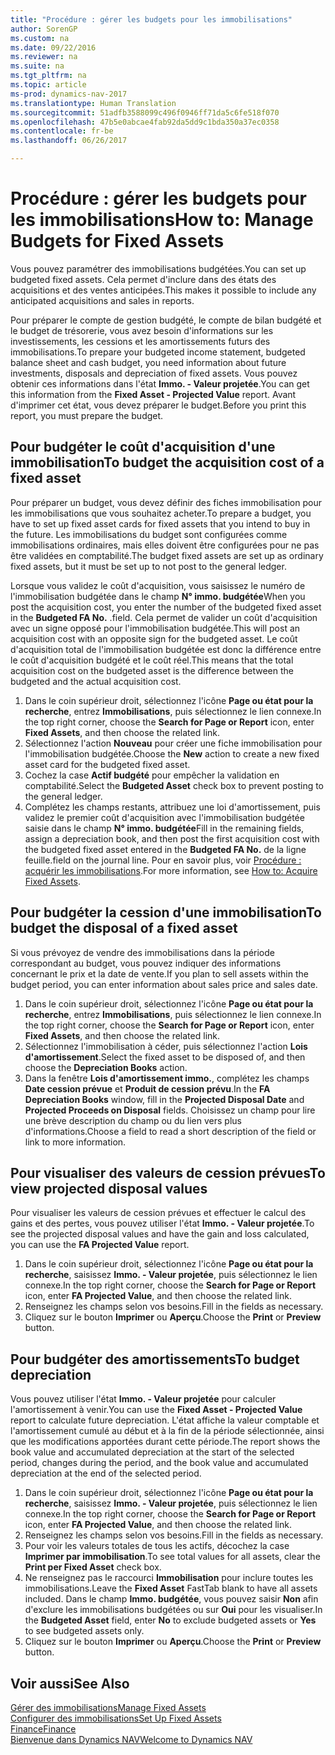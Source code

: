 ```yaml
---
title: "Procédure : gérer les budgets pour les immobilisations"
author: SorenGP
ms.custom: na
ms.date: 09/22/2016
ms.reviewer: na
ms.suite: na
ms.tgt_pltfrm: na
ms.topic: article
ms-prod: dynamics-nav-2017
ms.translationtype: Human Translation
ms.sourcegitcommit: 51adfb3588099c496f0946ff71da5c6fe518f070
ms.openlocfilehash: 47b5e0abcae4fab92da5dd9c1bda350a37ec0358
ms.contentlocale: fr-be
ms.lasthandoff: 06/26/2017

---
```


# <a name="how-to-manage-budgets-for-fixed-assets"></a><span data-ttu-id="ad619-102">Procédure : gérer les budgets pour les immobilisations</span><span class="sxs-lookup"><span data-stu-id="ad619-102">How to: Manage Budgets for Fixed Assets</span></span>
<span data-ttu-id="ad619-103">Vous pouvez paramétrer des immobilisations budgétées.</span><span class="sxs-lookup"><span data-stu-id="ad619-103">You can set up budgeted fixed assets.</span></span> <span data-ttu-id="ad619-104">Cela permet d'inclure dans des états des acquisitions et des ventes anticipées.</span><span class="sxs-lookup"><span data-stu-id="ad619-104">This makes it possible to include any anticipated acquisitions and sales in reports.</span></span>  

 <span data-ttu-id="ad619-105">Pour préparer le compte de gestion budgété, le compte de bilan budgété et le budget de trésorerie, vous avez besoin d'informations sur les investissements, les cessions et les amortissements futurs des immobilisations.</span><span class="sxs-lookup"><span data-stu-id="ad619-105">To prepare your budgeted income statement, budgeted balance sheet and cash budget, you need information about future investments, disposals and depreciation of fixed assets.</span></span> <span data-ttu-id="ad619-106">Vous pouvez obtenir ces informations dans l'état **Immo. - Valeur projetée**.</span><span class="sxs-lookup"><span data-stu-id="ad619-106">You can get this information from the **Fixed Asset - Projected Value** report.</span></span> <span data-ttu-id="ad619-107">Avant d'imprimer cet état, vous devez préparer le budget.</span><span class="sxs-lookup"><span data-stu-id="ad619-107">Before you print this report, you must prepare the budget.</span></span>  

## <a name="to-budget-the-acquisition-cost-of-a-fixed-asset"></a><span data-ttu-id="ad619-108">Pour budgéter le coût d'acquisition d'une immobilisation</span><span class="sxs-lookup"><span data-stu-id="ad619-108">To budget the acquisition cost of a fixed asset</span></span>
<span data-ttu-id="ad619-109">Pour préparer un budget, vous devez définir des fiches immobilisation pour les immobilisations que vous souhaitez acheter.</span><span class="sxs-lookup"><span data-stu-id="ad619-109">To prepare a budget, you have to set up fixed asset cards for fixed assets that you intend to buy in the future.</span></span> <span data-ttu-id="ad619-110">Les immobilisations du budget sont configurées comme immobilisations ordinaires, mais elles doivent être configurées pour ne pas être validées en comptabilité.</span><span class="sxs-lookup"><span data-stu-id="ad619-110">The budget fixed assets are set up as ordinary fixed assets, but it must be set up to not post to the general ledger.</span></span>

<span data-ttu-id="ad619-111">Lorsque vous validez le coût d'acquisition, vous saisissez le numéro de l'immobilisation budgétée dans le champ **N° immo. budgétée**</span><span class="sxs-lookup"><span data-stu-id="ad619-111">When you post the acquisition cost, you enter the number of the budgeted fixed asset in the **Budgeted FA No.**</span></span> <span data-ttu-id="ad619-112">.</span><span class="sxs-lookup"><span data-stu-id="ad619-112">field.</span></span> <span data-ttu-id="ad619-113">Cela permet de valider un coût d'acquisition avec un signe opposé pour l'immobilisation budgétée.</span><span class="sxs-lookup"><span data-stu-id="ad619-113">This will post an acquisition cost with an opposite sign for the budgeted asset.</span></span> <span data-ttu-id="ad619-114">Le coût d'acquisition total de l'immobilisation budgétée est donc la différence entre le coût d'acquisition budgété et le coût réel.</span><span class="sxs-lookup"><span data-stu-id="ad619-114">This means that the total acquisition cost on the budgeted asset is the difference between the budgeted and the actual acquisition cost.</span></span>

1. <span data-ttu-id="ad619-115">Dans le coin supérieur droit, sélectionnez l'icône **Page ou état pour la recherche**, entrez **Immobilisations**, puis sélectionnez le lien connexe.</span><span class="sxs-lookup"><span data-stu-id="ad619-115">In the top right corner, choose the **Search for Page or Report** icon, enter **Fixed Assets**, and then choose the related link.</span></span>
2. <span data-ttu-id="ad619-116">Sélectionnez l'action **Nouveau** pour créer une fiche immobilisation pour l'immobilisation budgétée.</span><span class="sxs-lookup"><span data-stu-id="ad619-116">Choose the **New** action to create a new fixed asset card for the budgeted fixed asset.</span></span>
3. <span data-ttu-id="ad619-117">Cochez la case **Actif budgété** pour empêcher la validation en comptabilité.</span><span class="sxs-lookup"><span data-stu-id="ad619-117">Select the **Budgeted Asset** check box to prevent posting to the general ledger.</span></span>
4. <span data-ttu-id="ad619-118">Complétez les champs restants, attribuez une loi d'amortissement, puis validez le premier coût d'acquisition avec l'immobilisation budgétée saisie dans le champ **N° immo. budgétée**</span><span class="sxs-lookup"><span data-stu-id="ad619-118">Fill in the remaining fields, assign a depreciation book, and then post the first acquisition cost with the budgeted fixed asset entered in the **Budgeted FA No.**</span></span> <span data-ttu-id="ad619-119">de la ligne feuille.</span><span class="sxs-lookup"><span data-stu-id="ad619-119">field on the journal line.</span></span> <span data-ttu-id="ad619-120">Pour en savoir plus, voir [Procédure : acquérir les immobilisations](fa-how-acquire.md).</span><span class="sxs-lookup"><span data-stu-id="ad619-120">For more information, see [How to: Acquire Fixed Assets](fa-how-acquire.md).</span></span>

## <a name="to-budget-the-disposal-of-a-fixed-asset"></a><span data-ttu-id="ad619-121">Pour budgéter la cession d'une immobilisation</span><span class="sxs-lookup"><span data-stu-id="ad619-121">To budget the disposal of a fixed asset</span></span>
<span data-ttu-id="ad619-122">Si vous prévoyez de vendre des immobilisations dans la période correspondant au budget, vous pouvez indiquer des informations concernant le prix et la date de vente.</span><span class="sxs-lookup"><span data-stu-id="ad619-122">If you plan to sell assets within the budget period, you can enter information about sales price and sales date.</span></span>

1. <span data-ttu-id="ad619-123">Dans le coin supérieur droit, sélectionnez l'icône **Page ou état pour la recherche**, entrez **Immobilisations**, puis sélectionnez le lien connexe.</span><span class="sxs-lookup"><span data-stu-id="ad619-123">In the top right corner, choose the **Search for Page or Report** icon, enter **Fixed Assets**, and then choose the related link.</span></span>
2. <span data-ttu-id="ad619-124">Sélectionnez l'immobilisation à céder, puis sélectionnez l'action **Lois d'amortissement**.</span><span class="sxs-lookup"><span data-stu-id="ad619-124">Select the fixed asset to be disposed of, and then choose the **Depreciation Books** action.</span></span>
3. <span data-ttu-id="ad619-125">Dans la fenêtre **Lois d'amortissement immo.**, complétez les champs **Date cession prévue** et **Produit de cession prévu**.</span><span class="sxs-lookup"><span data-stu-id="ad619-125">In the **FA Depreciation Books** window, fill in the **Projected Disposal Date** and **Projected Proceeds on Disposal** fields.</span></span> <span data-ttu-id="ad619-126">Choisissez un champ pour lire une brève description du champ ou du lien vers plus d'informations.</span><span class="sxs-lookup"><span data-stu-id="ad619-126">Choose a field to read a short description of the field or link to more information.</span></span>

## <a name="to-view-projected-disposal-values"></a><span data-ttu-id="ad619-127">Pour visualiser des valeurs de cession prévues</span><span class="sxs-lookup"><span data-stu-id="ad619-127">To view projected disposal values</span></span>
<span data-ttu-id="ad619-128">Pour visualiser les valeurs de cession prévues et effectuer le calcul des gains et des pertes, vous pouvez utiliser l'état **Immo. - Valeur projetée**.</span><span class="sxs-lookup"><span data-stu-id="ad619-128">To see the projected disposal values and have the gain and loss calculated, you can use the **FA Projected Value** report.</span></span>

1. <span data-ttu-id="ad619-129">Dans le coin supérieur droit, sélectionnez l'icône **Page ou état pour la recherche**, saisissez **Immo. - Valeur projetée**, puis sélectionnez le lien connexe.</span><span class="sxs-lookup"><span data-stu-id="ad619-129">In the top right corner, choose the **Search for Page or Report** icon, enter **FA Projected Value**, and then choose the related link.</span></span>
2. <span data-ttu-id="ad619-130">Renseignez les champs selon vos besoins.</span><span class="sxs-lookup"><span data-stu-id="ad619-130">Fill in the fields as necessary.</span></span>
3. <span data-ttu-id="ad619-131">Cliquez sur le bouton **Imprimer** ou **Aperçu**.</span><span class="sxs-lookup"><span data-stu-id="ad619-131">Choose the **Print** or **Preview** button.</span></span>

## <a name="to-budget-depreciation"></a><span data-ttu-id="ad619-132">Pour budgéter des amortissements</span><span class="sxs-lookup"><span data-stu-id="ad619-132">To budget depreciation</span></span>
<span data-ttu-id="ad619-133">Vous pouvez utiliser l'état **Immo. - Valeur projetée** pour calculer l'amortissement à venir.</span><span class="sxs-lookup"><span data-stu-id="ad619-133">You can use the **Fixed Asset - Projected Value** report to calculate future depreciation.</span></span> <span data-ttu-id="ad619-134">L'état affiche la valeur comptable et l'amortissement cumulé au début et à la fin de la période sélectionnée, ainsi que les modifications apportées durant cette période.</span><span class="sxs-lookup"><span data-stu-id="ad619-134">The report shows the book value and accumulated depreciation at the start of the selected period, changes during the period, and the book value and accumulated depreciation at the end of the selected period.</span></span>

1. <span data-ttu-id="ad619-135">Dans le coin supérieur droit, sélectionnez l'icône **Page ou état pour la recherche**, saisissez **Immo. - Valeur projetée**, puis sélectionnez le lien connexe.</span><span class="sxs-lookup"><span data-stu-id="ad619-135">In the top right corner, choose the **Search for Page or Report** icon, enter **FA Projected Value**, and then choose the related link.</span></span>
2. <span data-ttu-id="ad619-136">Renseignez les champs selon vos besoins.</span><span class="sxs-lookup"><span data-stu-id="ad619-136">Fill in the fields as necessary.</span></span>
3. <span data-ttu-id="ad619-137">Pour voir les valeurs totales de tous les actifs, décochez la case **Imprimer par immobilisation**.</span><span class="sxs-lookup"><span data-stu-id="ad619-137">To see total values for all assets, clear the **Print per Fixed Asset** check box.</span></span>
4. <span data-ttu-id="ad619-138">Ne renseignez pas le raccourci **Immobilisation** pour inclure toutes les immobilisations.</span><span class="sxs-lookup"><span data-stu-id="ad619-138">Leave the **Fixed Asset** FastTab blank to have all assets included.</span></span> <span data-ttu-id="ad619-139">Dans le champ **Immo. budgétée**, vous pouvez saisir **Non** afin d'exclure les immobilisations budgétées ou sur **Oui** pour les visualiser.</span><span class="sxs-lookup"><span data-stu-id="ad619-139">In the **Budgeted Asset** field, enter **No** to exclude budgeted assets or **Yes** to see budgeted assets only.</span></span>
5. <span data-ttu-id="ad619-140">Cliquez sur le bouton **Imprimer** ou **Aperçu**.</span><span class="sxs-lookup"><span data-stu-id="ad619-140">Choose the **Print** or **Preview** button.</span></span>

## <a name="see-also"></a><span data-ttu-id="ad619-141">Voir aussi</span><span class="sxs-lookup"><span data-stu-id="ad619-141">See Also</span></span>
[<span data-ttu-id="ad619-142">Gérer des immobilisations</span><span class="sxs-lookup"><span data-stu-id="ad619-142">Manage Fixed Assets</span></span>](fa-manage.md)  
[<span data-ttu-id="ad619-143">Configurer des immobilisations</span><span class="sxs-lookup"><span data-stu-id="ad619-143">Set Up Fixed Assets</span></span>](fa-setup.md)  
[<span data-ttu-id="ad619-144">Finance</span><span class="sxs-lookup"><span data-stu-id="ad619-144">Finance</span></span>](finance-setup.md)  
[<span data-ttu-id="ad619-145">Bienvenue dans Dynamics NAV</span><span class="sxs-lookup"><span data-stu-id="ad619-145">Welcome to Dynamics NAV</span></span>](across-get-started.md)

